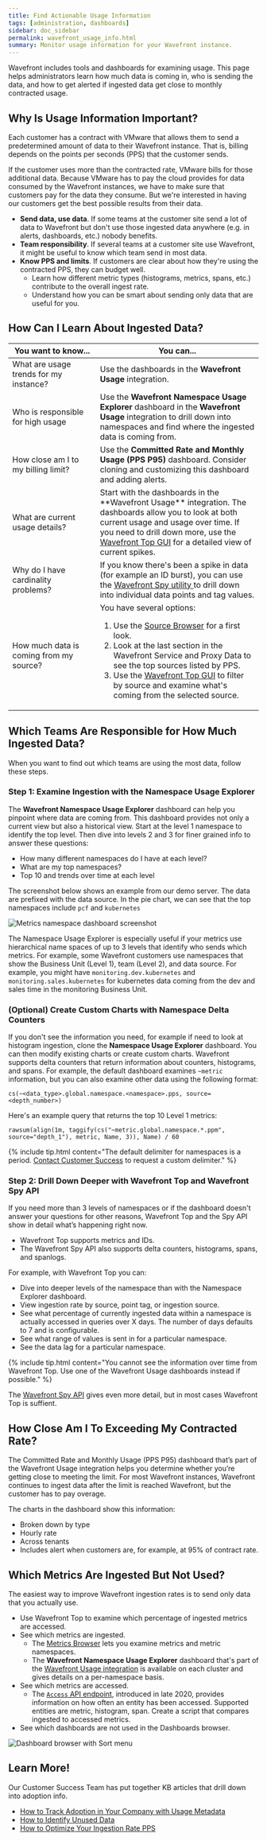 ```yaml
---
title: Find Actionable Usage Information
tags: [administration, dashboards]
sidebar: doc_sidebar
permalink: wavefront_usage_info.html
summary: Monitor usage information for your Wavefront instance.
---
```


Wavefront includes tools and dashboards for examining usage. This page helps administrators learn how much data is coming in, who is sending the data, and how to get alerted if ingested data get close to monthly contracted usage.

## Why Is Usage Information Important?

Each customer has a contract with VMware that allows them to send a predetermined amount of data to their Wavefront instance. That is, billing depends on the points per seconds (PPS) that the customer sends.

If the customer uses more than the contracted rate, VMware bills for those additional data. Because VMware has to pay the cloud provides for data consumed by the Wavefront instances, we have to make sure that customers pay for the data they consume. But we're interested in having our customers get the best possible results from their data.


* **Send data, use data**. If some teams at the customer site send a lot of data to Wavefront but don't use those ingested data anywhere (e.g. in alerts, dashboards, etc.) nobody benefits.
* **Team responsibility**. If several teams at a customer site use Wavefront, it might be useful to know which team send in most data.
* **Know PPS and limits**. If customers are clear about how they're using the contracted PPS, they can budget well.
  - Learn how different metric types (histograms, metrics, spans, etc.) contribute to the overall ingest rate.
  - Understand how you can be smart about sending only data that are useful for you.

## How Can I Learn About Ingested Data?

<table>
<tbody>
<thead>
<tr><th width="35%">You want to know...</th><th width="65%">You can...</th></tr>
</thead>
<tr>
<td>What are usage trends for my instance? </td>
<td>Use the dashboards in the <strong>Wavefront Usage</strong> integration.
</td>
</tr>
<tr>
<td>Who is responsible for high usage </td>
<td>Use the <strong>Wavefront Namespace Usage Explorer</strong> dashboard in the <strong>Wavefront Usage</strong> integration to drill down into namespaces and find where the ingested data is coming from.
</td>
</tr>
<tr>
<td>How close am I to my billing limit?</td>
<td>Use the <strong>Committed Rate and Monthly Usage (PPS P95)</strong> dashboard. Consider cloning and customizing this dashboard and adding alerts.</td>
</tr>
<tr>
<td>What are current usage details?</td>
<td>Start with the dashboards in the **Wavefront Usage** integration. The dashboards allow you to look at both current usage and usage over time. If you need to drill down more, use the <a href="wavefront_monitoring_spy.html#get-started-with-wavefront-top-and-spy">Wavefront Top GUI</a> for a detailed view of current spikes. </td>
</tr>
<tr>
<td>Why do I have cardinality problems?</td>
<td>If you know there's been a spike in data (for example an ID burst), you can use the <a href="wavefront_monitoring_spy.html">Wavefront Spy utility </a> to drill down into individual data points and tag values. </td>
</tr>
<tr>
<td>How much data is coming from my source?</td>
<td>You have several options:<ol><li>Use the <a href="sources_managing.html#examine-sources-in-the-source-browser">Source Browser</a> for a first look.</li>
<li>Look at the last section in the Wavefront Service and Proxy Data to see the top sources listed by PPS. </li>
<li>Use the <a href="wavefront_monitoring_spy.html#get-started-with-wavefront-top-and-spy">Wavefront Top GUI</a> to filter by source and examine what's coming from the selected source.</li></ol> </td>
</tr>
</tbody>
</table>


## Which Teams Are Responsible for How Much Ingested Data?

When you want to find out which teams are using the most data, follow these steps.

### Step 1: Examine Ingestion with the Namespace Usage Explorer

The **Wavefront Namespace Usage Explorer** dashboard can help you pinpoint where data are coming from.  This dashboard provides not only a current view but also a historical view. Start at the level 1 namespace to identify the top level. Then dive into levels 2 and 3 for finer grained info to answer these questions:
* How many different namespaces do I have at each level?
* What are my top namespaces?
* Top 10 and trends over time at each level

The screenshot below shows an example from our demo server. The data are prefixed with the data source. In the pie chart, we can see that the top namespaces include `pcf` and `kubernetes`

![Metrics namespace dashboard screenshot](images/metrics_namespace_dashboard.png)

The Namespace Usage Explorer is especially useful if your metrics use hierarchical name spaces of up to 3 levels that identify who sends which metrics. For example, some Wavefront customers use namespaces that show the Business Unit (Level 1), team (Level 2), and data source. For example, you might have `monitoring.dev.kubernetes` and `monitoring.sales.kubernetes` for kubernetes data coming from the dev and sales time in the monitoring Business Unit.


### (Optional) Create Custom Charts with Namespace Delta Counters

If you don't see the information you need, for example if need to look at histogram ingestion, clone the **Namespace Usage Explorer** dashboard. You can then modify existing charts or create custom charts. Wavefront supports delta counters that return information about counters, histograms, and spans. For example, the default dashboard examines `~metric` information, but you can also examine other data using the following format:

```
cs(~<data_type>.global.namespace.<namespace>.pps, source=<depth_number>)
```

Here's an example query that returns the top 10 Level 1 metrics:

```
rawsum(align(1m, taggify(cs("~metric.global.namespace.*.ppm", source="depth_1"), metric, Name, 3)), Name) / 60
```

{% include tip.html content="The default delimiter for namespaces is a period. [Contact Customer Success](wavefront_support_feedback.html#support) to request a custom delimiter." %}



### Step 2: Drill Down Deeper with Wavefront Top and Wavefront Spy API

If you need more than 3 levels of namespaces or if the dashboard doesn't answer your questions for other reasons, Wavefront Top and the Spy API show in detail what’s happening right now.
* Wavefront Top supports metrics and IDs.
* The Wavefront Spy API also supports delta counters, histograms, spans, and spanlogs.

For example, with Wavefront Top you can:
* Dive into deeper levels of the namespace than with the Namespace Explorer dashboard.
* View ingestion rate by source, point tag, or ingestion source.
* See what percentage of currently ingested data within a namespace is actually accessed in queries over X days. The number of days defaults to 7 and is configurable.
* See what range of values is sent in for a particular namespace.
* See the data lag for a particular namespace.

{% include tip.html content="You cannot see the information over time from Wavefront Top. Use one of the Wavefront Usage dashboards instead if possible." %}


The [Wavefront Spy API](wavefront_monitoring_spy.html) gives even more detail, but in most cases Wavefront Top is suffient.

## How Close Am I To Exceeding My Contracted Rate?

The Committed Rate and Monthly Usage (PPS P95) dashboard that’s part of the Wavefront Usage integration helps you determine whether you’re getting close to meeting the limit. For most Wavefront instances, Wavefront continues to ingest data after the limit is reached Wavefront, but the customer has to pay overage.

The charts in the dashboard show this information:

* Broken down by type
* Hourly rate
* Across tenants
* Includes alert when customers are, for example, at 95% of contract rate.

## Which Metrics Are Ingested But Not Used?

The easiest way to improve Wavefront ingestion rates is to send only data that you actually use.

* Use Wavefront Top to examine which percentage of ingested metrics are accessed.
* See which metrics are ingested.
  - The [Metrics Browser](metrics_managing.html) lets you examine metrics and metric namespaces.
  - The **Wavefront Namespace Usage Explorer** dashboard that's part of the [Wavefront Usage integration](system.html) is available on each cluster and gives details on a per-namespace basis.
* See which metrics are accessed.
  - The [`Access` API endpoint](wavefront_api.html#notes-on-the-access-category), introduced in late 2020, provides information on how often an entity has been accessed. Supported entities are metric, histogram, span. Create a script that compares ingested to accessed metrics.
* See which dashboards are not used in the Dashboards browser.

![Dashboard browser with Sort menu](images/dashboard_views.png)

## Learn More!

Our Customer Success Team has put together KB articles that drill down into adoption info.
* [How to Track Adoption in Your Company with Usage Metadata](https://help.wavefront.com/hc/en-us/articles/360058526192-How-to-Track-Tanzu-Observability-Adoption-with-Usage-Metadata)
* [How to Identify Unused Data](https://help.wavefront.com/hc/en-us/articles/360058084372-How-to-Identify-Unused-Data)
* [How to Optimize Your Ingestion Rate PPS](https://help.wavefront.com/hc/en-us/articles/360057995092-How-to-Optimize-Your-Ingestion-Rate-PPS-)
